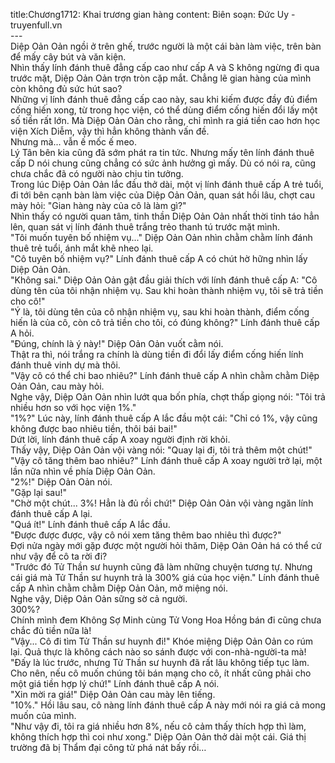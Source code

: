 title:Chương1712: Khai trương gian hàng
content:
Biên soạn: Đức Uy - truyenfull.vn<br>---<br>Diệp Oản Oản ngồi ở trên ghế, trước người là một cái bàn làm việc, trên bàn để mấy cây bút và văn kiện.<br>Nhìn thấy lính đánh thuê đẳng cấp cao như cấp A và S không ngừng đi qua trước mặt, Diệp Oản Oản trợn tròn cặp mắt. Chẳng lẽ gian hàng của mình còn không đủ sức hút sao?<br>Những vị lính đánh thuê đẳng cấp cao này, sau khi kiếm được đầy đủ điểm cống hiến xong, từ trong học viện, có thể dùng điểm cống hiến đổi lấy một số tiền rất lớn. Mà Diệp Oản Oản cho rằng, chỉ mình ra giá tiền cao hơn học viện Xích Diễm, vậy thì hẳn không thành vấn đề.<br>Nhưng mà... vẫn ế mốc ế meo.<br>Lý Tân bên kia cũng đã sớm phát ra tin tức. Nhưng mấy tên lính đánh thuê cấp D nói chung cũng chẳng có sức ảnh hưởng gì mấy. Dù có nói ra, cũng chưa chắc đã có người nào chịu tin tưởng.<br>Trong lúc Diệp Oản Oản lắc đầu thở dài, một vị lính đánh thuê cấp A trẻ tuổi, đi tới bên cạnh bàn làm việc của Diệp Oản Oản, quan sát hồi lâu, chợt cau mày hỏi: "Gian hàng này của cô là làm gì?"<br>Nhìn thấy có người quan tâm, tinh thần Diệp Oản Oản nhất thời tỉnh táo hẳn lên, quan sát vị lính đánh thuê trắng trẻo thanh tú trước mặt mình.<br>"Tôi muốn tuyên bố nhiệm vụ..." Diệp Oản Oản nhìn chằm chằm lính đánh thuê trẻ tuổi, ánh mắt khẽ nheo lại.<br>"Cô tuyên bố nhiệm vụ?" Lính đánh thuê cấp A có chút hờ hững nhìn lấy Diệp Oản Oản.<br>"Không sai." Diệp Oản Oản gật đầu giải thích với lính đánh thuê cấp A: "Cô dùng tên của tôi nhận nhiệm vụ. Sau khi hoàn thành nhiệm vụ, tôi sẽ trả tiền cho cô!"<br>"Ý là, tôi dùng tên của cô nhận nhiệm vụ, sau khi hoàn thành, điểm cống hiến là của cô, còn cô trả tiền cho tôi, có đúng không?" Lính đánh thuê cấp A hỏi.<br>"Đúng, chính là ý này!" Diệp Oản Oản vuốt cằm nói.<br>Thật ra thì, nói trắng ra chính là dùng tiền đi đổi lấy điểm cống hiến lính đánh thuê vinh dự mà thôi.<br>"Vậy cô có thể chi bao nhiêu?" Lính đánh thuê cấp A nhìn chằm chằm Diệp Oản Oản, cau mày hỏi.<br>Nghe vậy, Diệp Oản Oản nhìn lướt qua bốn phía, chợt thấp giọng nói: "Tôi trả nhiều hơn so với học viện 1%."<br>"1%?" Lúc này, lính đánh thuê cấp A lắc đầu một cái: "Chỉ có 1%, vậy cũng không được bao nhiêu tiền, thôi bái bai!"<br>Dứt lời, lính đánh thuê cấp A xoay người định rời khỏi.<br>Thấy vậy, Diệp Oản Oản vội vàng nói: "Quay lại đi, tôi trả thêm một chút!"<br>"Vậy cô tăng thêm bao nhiêu?" Lính đánh thuê cấp A xoay người trở lại, một lần nữa nhìn về phía Diệp Oản Oản.<br>"2%!" Diệp Oản Oản nói.<br>"Gặp lại sau!"<br>"Chờ một chút... 3%! Hẳn là đủ rồi chứ!" Diệp Oản Oản vội vàng ngăn lính đánh thuê cấp A lại.<br>"Quá ít!" Lính đánh thuê cấp A lắc đầu.<br>"Được được được, vậy cô nói xem tăng thêm bao nhiêu thì được?"<br>Đợi nửa ngày mới gặp được một người hỏi thăm, Diệp Oản Oản há có thể cứ như vậy để cô ta rời đi?<br>"Trước đó Tử Thần sư huynh cũng đã làm những chuyện tương tự. Nhưng cái giá mà Tử Thần sư huynh trả là 300% giá của học viện." Lính đánh thuê cấp A nhìn chằm chằm Diệp Oản Oản, mở miệng nói.<br>Nghe vậy, Diệp Oản Oản sững sờ cả người.<br>300%?<br>Chính mình đem Không Sợ Minh cùng Tử Vong Hoa Hồng bán đi cũng chưa chắc đủ tiền nữa là!<br>"Vậy... Cô đi tìm Tử Thần sư huynh đi!" Khóe miệng Diệp Oản Oản co rúm lại. Quả thực là không cách nào so sánh được với con-nhà-người-ta mà!<br>"Đấy là lúc trước, nhưng Tử Thần sư huynh đã rất lâu không tiếp tục làm. Cho nên, nếu cô muốn chúng tôi bán mạng cho cô, ít nhất cũng phải cho một giá tiền hợp lý chứ!" Lính đánh thuê cấp A nói.<br>"Xin mời ra giá!" Diệp Oản Oản cau mày lên tiếng.<br>"10%." Hồi lâu sau, cô nàng lính đánh thuê cấp A này mới nói ra giá cả mong muốn của mình.<br>"Như vậy đi, tôi ra giá nhiều hơn 8%, nếu cô cảm thấy thích hợp thì làm, không thích hợp thì coi như xong." Diệp Oản Oản thở dài một cái. Giá thị trường đã bị Thẩm đại công tử phá nát bấy rồi…